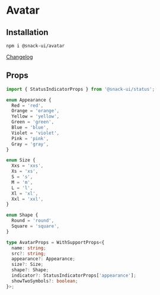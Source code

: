 # Avatar

## Installation
`npm i @snack-ui/avatar`

[Changelog](./CHANGELOG.md)


## Props

```typescript jsx
import { StatusIndicatorProps } from '@snack-ui/status';

enum Appearance {
  Red = 'red',
  Orange = 'orange',
  Yellow = 'yellow',
  Green = 'green',
  Blue = 'blue',
  Violet = 'violet',
  Pink = 'pink',
  Gray = 'gray',
}

enum Size {
  Xxs = 'xxs',
  Xs = 'xs',
  S = 's',
  M = 'm',
  L = 'l',
  Xl = 'xl',
  Xxl = 'xxl',
}

enum Shape {
  Round = 'round',
  Square = 'square',
}

type AvatarProps = WithSupportProps<{
  name: string;
  src?: string;
  appearance?: Appearance;
  size?: Size;
  shape?: Shape;
  indicator?: StatusIndicatorProps['appearance'];
  showTwoSymbols?: boolean;
}>;
```
